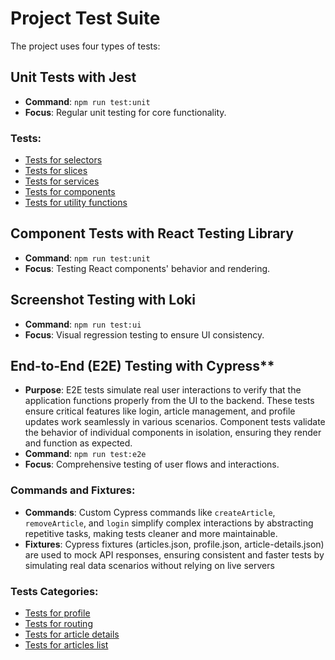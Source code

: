 # Project Test Suite

The project uses four types of tests:

##  **Unit Tests with Jest**
- **Command**: `npm run test:unit`
- **Focus**: Regular unit testing for core functionality.
### Tests:
- [Tests for selectors](tests/unitTests/README.selectors.md)
- [Tests for slices](tests/unitTests/README.slices.md)
- [Tests for services](tests/unitTests/README.services.md)
- [Tests for components](tests/unitTests/README.components.md)
- [Tests for utility functions](tests/unitTests/README.utilities.md)

## **Component Tests with React Testing Library**
- **Command**: `npm run test:unit`
- **Focus**: Testing React components' behavior and rendering.

##  **Screenshot Testing with Loki**
- **Command**: `npm run test:ui`
- **Focus**: Visual regression testing to ensure UI consistency.

## End-to-End (E2E) Testing with Cypress**
- **Purpose**: E2E tests simulate real user interactions to verify that the application functions properly from the UI to the backend. These tests ensure critical features like login, article management, and profile updates work seamlessly in various scenarios.
  Component tests validate the behavior of individual components in isolation, ensuring they render and function as expected.
- **Command**: `npm run test:e2e`
- **Focus**: Comprehensive testing of user flows and interactions.
### Commands and Fixtures:
  - **Commands**: Custom Cypress commands like `createArticle`, `removeArticle`, and `login` simplify complex interactions by abstracting repetitive tasks, making tests cleaner and more maintainable.
  - **Fixtures**: Cypress fixtures (articles.json, profile.json, article-details.json) are used to mock API responses, ensuring consistent and faster tests by simulating real data scenarios without relying on live servers

### Tests Categories:
- [Tests for profile](tests/e2eTests/README.profile.md)
- [Tests for routing](tests/e2eTests/README.routing.md)
- [Tests for article details](tests/e2eTests/README.article-details.md)
- [Tests for articles list](tests/e2eTests/README.articles-list.md)

